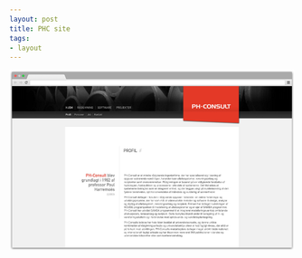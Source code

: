 ```yaml
---
layout: post
title: PHC site
tags:
- layout
---
```


[![PHC][2]][1]

  [1]: /phc.dk/profile.html
  [2]: /public/img/phc.png
